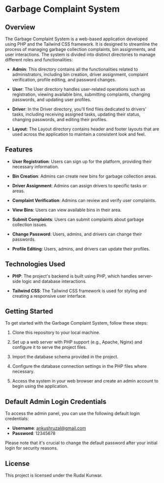 # Garbage Complaint System

## Overview

The Garbage Complaint System is a web-based application developed using PHP and the Tailwind CSS framework. It is designed to streamline the process of managing garbage collection complaints, bin assignments, and user interactions. The system is divided into distinct directories to manage different roles and functionalities:

- **Admin**: This directory contains all the functionalities related to administrators, including bin creation, driver assignment, complaint verification, profile editing, and password changes.

- **User**: The User directory handles user-related operations such as registration, viewing available bins, submitting complaints, changing passwords, and updating user profiles.

- **Driver**: In the Driver directory, you'll find files dedicated to drivers' tasks, including receiving assigned tasks, updating their status, changing passwords, and editing their profiles.

- **Layout**: The Layout directory contains header and footer layouts that are used across the application to maintain a consistent look and feel.

## Features

- **User Registration**: Users can sign up for the platform, providing their necessary information.

- **Bin Creation**: Admins can create new bins for garbage collection areas.

- **Driver Assignment**: Admins can assign drivers to specific tasks or areas.

- **Complaint Verification**: Admins can review and verify user complaints.

- **View Bins**: Users can view available bins in their area.

- **Submit Complaints**: Users can submit complaints about garbage collection issues.

- **Change Password**: Users, admins, and drivers can change their passwords.

- **Profile Editing**: Users, admins, and drivers can update their profiles.

## Technologies Used

- **PHP**: The project's backend is built using PHP, which handles server-side logic and database interactions.

- **Tailwind CSS**: The Tailwind CSS framework is used for styling and creating a responsive user interface.

## Getting Started

To get started with the Garbage Complaint System, follow these steps:

1. Clone this repository to your local machine.

2. Set up a web server with PHP support (e.g., Apache, Nginx) and configure it to serve the project files.

3. Import the database schema provided in the project.

4. Configure the database connection settings in the PHP files where necessary.

5. Access the system in your web browser and create an admin account to begin using the application.

## Default Admin Login Credentials

To access the admin panel, you can use the following default login credentials:

- **Username**: ankushruzal@gmail.com
- **Password**: 12345678

Please note that it's crucial to change the default password after your initial login for security reasons.

## License

This project is licensed under the Rudal Kunwar.



